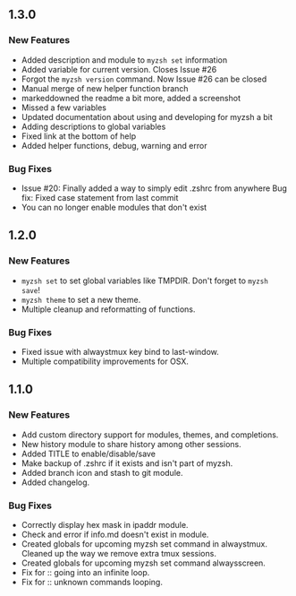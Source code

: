 ## 1.3.0
### New Features
* Added description and module to `myzsh set` information
* Added variable for current version. Closes Issue #26
* Forgot the `myzsh version` command. Now Issue #26 can be closed
* Manual merge of new helper function branch
* markeddowned the readme a bit more, added a screenshot
* Missed a few variables
* Updated documentation about using and developing for myzsh a bit
* Adding descriptions to global variables
* Fixed link at the bottom of help
* Added helper functions, debug, warning and error

### Bug Fixes
* Issue #20: Finally added a way to simply edit .zshrc from anywhere Bug fix: Fixed case statement from last commit
* You can no longer enable modules that don't exist

## 1.2.0
### New Features
* `myzsh set` to set global variables like TMPDIR. Don't forget to `myzsh save`!
* `myzsh theme` to set a new theme.
* Multiple cleanup and reformatting of functions.
 
### Bug Fixes
* Fixed issue with alwaystmux key bind to last-window.
* Multiple compatibility improvements for OSX. 

## 1.1.0
### New Features
* Add custom directory support for modules, themes, and completions.
* New history module to share history among other sessions.
* Added TITLE to enable/disable/save
* Make backup of .zshrc if it exists and isn't part of myzsh.
* Added branch icon and stash to git module.
* Added changelog.

### Bug Fixes
* Correctly display hex mask in ipaddr module.
* Check and error if info.md doesn't exist in module.
* Created globals for upcoming myzsh set command in alwaystmux. Cleaned up the way we remove extra tmux sessions.
* Created globals for upcoming myzsh set command alwaysscreen.
* Fix for :: going into an infinite loop.
* Fix for :: unknown commands looping.

<!---
Kind of used this line
`git log $(git tag -l | sort -rn | head -n 1).. --pretty=format:'[%h](http://github.com/brimstone/myzsh/commit/%H) - %s' --reverse | sed -e 's/^.* - //' | sort`
-->

